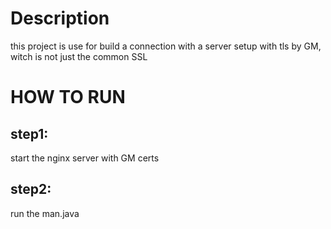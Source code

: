 # Description

this project is use for build a connection with a server setup with tls by GM, witch is not just the common SSL

# HOW TO RUN

## step1:

start the nginx server with GM certs

## step2:

run the man.java
